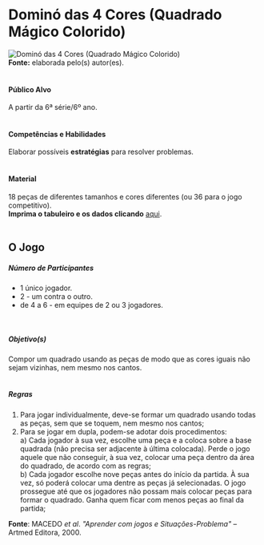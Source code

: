 # Dominó das 4 Cores (Quadrado Mágico Colorido)  

![Dominó das 4 Cores (Quadrado Mágico Colorido)](/imagens/jogos/quadrado-magico-ou-domino-das-4-cores.png "Dominó das 4 Cores (Quadrado Mágico Colorido)")  
**Fonte:** elaborada pelo(s) autor(es).    
<br>  

#### <i class="fa fa-user"></i> Público Alvo
A partir da 6ª série/6º ano.  
<br>

#### <i class="fa fa-child"></i> Competências e Habilidades  
Elaborar possíveis **estratégias** para resolver problemas.  
<br>  

#### <i class="fa fa-scissors"></i> Material  
18 peças de diferentes tamanhos e cores diferentes (ou 36 para o jogo competitivo).  
**Imprima o tabuleiro e os dados clicando** [aqui](http://www.ibilce.unesp.br/Home/Departamentos/Matematica/labmat/domino_4cores.pdf).  
<br>  

## <div class="row text-center">O Jogo</div>  
##### <i class="fa fa-users"></i> Número de Participantes  
- 1 único jogador.  
- 2 - um contra o outro.  
- de 4 a 6 - em equipes de 2 ou 3 jogadores.  
<br>  

##### <i class="fa fa-trophy"></i> Objetivo(s)  
Compor um quadrado usando as peças de modo que as cores iguais não sejam vizinhas, nem mesmo nos cantos.   
<br>  
##### <i class="fa fa-thumb-tack"></i> Regras   
1. Para jogar individualmente, deve-se formar um quadrado usando todas as peças, sem que se toquem, nem mesmo nos cantos;  
2. Para se jogar em dupla, podem-se adotar dois procedimentos:  
a) Cada jogador à sua vez, escolhe uma peça e a coloca sobre a base quadrada (não precisa ser adjacente à última colocada). Perde o jogo aquele que não conseguir, à sua vez, colocar uma peça dentro da área do quadrado, de acordo com as regras;  
b) Cada jogador escolhe nove peças antes do início da partida. À sua vez, só poderá colocar uma dentre as peças já selecionadas. O jogo prossegue até que os jogadores não possam mais colocar peças para formar o quadrado. Ganha quem ficar com menos peças ao final da partida;  

**Fonte**: MACEDO _et al_. _"Aprender com jogos e Situações-Problema"_ – Artmed Editora, 2000.
<br>  
